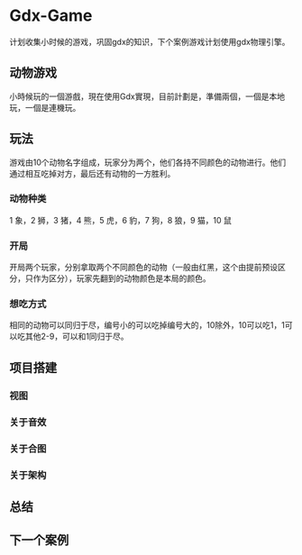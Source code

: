 # Gdx-Game

计划收集小时候的游戏，巩固gdx的知识，下个案例游戏计划使用gdx物理引擎。

## 动物游戏

小時候玩的一個游戲，現在使用Gdx實現，目前計劃是，準備兩個，一個是本地玩，一個是連機玩。


## 玩法

游戏由10个动物名字组成，玩家分为两个，他们各持不同颜色的动物进行。他们通过相互吃掉对方，最后还有动物的一方胜利。

### 动物种类

1 象，2 狮，3 猪，4 熊，5 虎，6 豹，7 狗，8 狼，9 猫，10 鼠

### 开局

开局两个玩家，分别拿取两个不同颜色的动物（一般由红黑，这个由提前预设区分，只作为区分），玩家先翻到的动物颜色是本局的颜色。

### 想吃方式

相同的动物可以同归于尽，编号小的可以吃掉编号大的，10除外，10可以吃1，1可以吃其他2-9，可以和1同归于尽。


## 项目搭建

### 视图

### 关于音效

### 关于合图

### 关于架构

## 总结

## 下一个案例
